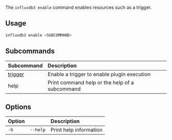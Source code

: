 
The `influxdb3 enable` command enables resources such as a trigger.

## Usage

<!--pytest.mark.skip-->

```bash
influxdb3 enable <SUBCOMMAND>
```

## Subcommands

| Subcommand                                                               | Description                                    |
| :----------------------------------------------------------------------- | :--------------------------------------------- |
| [trigger](/influxdb3/version/reference/cli/influxdb3/enable/trigger/) | Enable a trigger to enable plugin execution    |
| help                                                                     | Print command help or the help of a subcommand |

## Options

| Option |          | Description            |
| :----- | :------- | :--------------------- |
| `-h`   | `--help` | Print help information |
